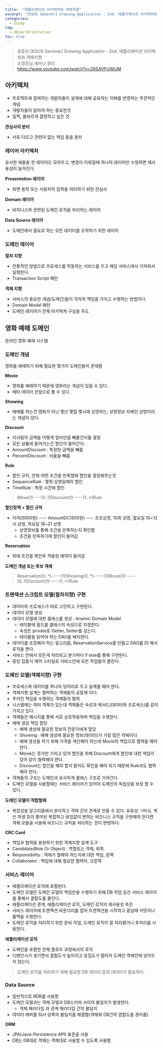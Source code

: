 ```yaml
---
title:  "애플리케이션 아키텍처와 객체지향"
excerpt: "[KSUG Seminar] Growing Application - 2nd. 애플리케이션 아키텍처와 객체지향"
categories:
  - Study
tag:
  - ObjectOrientation
toc: true
---
```


>유튜브 [KSUG Seminar] Growing Application - 2nd. 애플리케이션 아키텍처와 객체지향  
>조영호님 세미나 정리  
>https://www.youtube.com/watch?v=26S4VFUWlJM

## 아키텍처
- 프로젝트에 참여하는 개발자들이 설계에 대해 공유하는 이해를 반영하는 주관적인 개념
- 개발자들이 알아야 하는 중요한것
- 일찍, 올바르게 결정하고 싶은 것

**관심사의 분리**
- 서로 다르고 관련이 없는 책임 들을 분리

### 레이어 아키텍처
유사한 애들을 한 레이어오 모아두고, 변경이 이뤄질때 하나의 레이어만 수정하면 재사용성이 높아진다.

**Presentation 레이어**
- 화면 동작 또는 사용자의 입력을 처리하기 위한 관심사

**Domain 레이어**
- 비지니스와 관련된 도메인 로직을 처리하는 레이어

**Data Source 레이어**
- 도메인에서 필요로 하는 모든 데이터를 조작하기 위한 레이어

### 도메인 레이어

**절차 지향**
- 전통적인 방법으로 프로세스를 작동하는 서비스를 두고 해당 서비스에서 가져와서 실행한다.
- Transaction Script 패턴

**객체 지향**
- 서비스의 중요한 개념(도메인)들이 각자의 책임을 가지고 수행하는 방법이다.
- Domain Model 패턴
- 도메인 레이어가 전체 아키텍처 구성을 주도

## 영화 예매 도메인
온라인 영화 예매 시스템

### 도메인 개념
영화를 예매하기 위해 필요한 몇가지 도메인들이 존재함
 
**Movie**
- 영화를 예매하기 때문에 영화라는 개념이 있을 수 있다.
- 메타 데이터 관점으로 볼 수 있다.

**Showing**
- 예매를 하는건 영화가 아닌 몇년 몇월 몇시에 상영하는, 상영정보 자체인 상영이라는 개념이 있다.

**Discount**
- 이사람의 금액을 어떻게 얼마만큼 빼줄건지를 결정
- 모든 상품에 들어가는건 할인이 들어간다.
- AmountDiscount : 특정한 금액을 빼줌
- PercentDiscount : 비율을 빼줌

**Rule**
- 할인 규칙, 언제 어떤 조건을 만족할때 할인을 결정해주는것
- SequenceRule : 몇회 상영일때의 할인
- TimeRule : 특정 시간에 할인


> Move(1)----(0..1)Discount(1)-----(1..&#42;)Rule

**할인정책 + 할인 규칙**
- 이끼(5000원) ---- AmountDC(500원) ---- 조조상영, 10회 상영, 월요일 10&#126;12시 상영, 목요일 18&#126;21 상영
  * 상영정보를 통해 조건을 만족하는지 확인함
  * 조건을 만족하기에 할인이 들어감
  
**Reservation**
- 위에 조건을 확인후 적용된 예약이 들어감

**도메인 개념 또는 후보 객체**
>Reservation(0..&#42;)-----(1)Showing(0..&#42;)-----(1)Movie(1)-----(0..1)Discount(1)-----(1..&#42;)Rule


### 트랜잭션 스크립트 모델(절차지향) 구현
- 데이터와 프로세스가 따로 고민하고 구현된다.
- 데이터 모델 생성
- 데이터 모델에 대한 클래스를 생성 : Anemic Domain Model
  * 테이블에 필드를 클래스의 속성으로 지정한다.
  * 속성은 private로 Getter, Setter를 갖는다.
  * 테이블을 읽어야 하는 DAO를 배치한다.
- 데이터를 조장해야 하는 알고리즘, ReservationService를 만들고 DAO를 DI 해서 로직을 짠다.
- 서비스 안에서 모든게 처리되고 분기마다 if else를 통해 구현된다. 
- 중앙 집중식 제어 스타일로 서비스안에 모든 작업들이 몰린다.

### 도메인 모델(객체지향) 구현
- 프로세스와 데이터를 하나의 덩어리로 두고 설계를 해야 한다.
- 객체지향 설계는 협력하는 객체들의 공동체 이다.
- 주어진 책임을 수행하는 객체들의 협력
- 시스템에는 여러 객체가 있는데 객체들은 속성과 메서드(데이터와 프로세스)를 같이 가지고 있다.
- 객체들은 메시지를 통해 서로 상호작용하며 책임을 수행한다.
- 예매 생성 책임 할당
  * 예매 생성에 필요한 정보의 전문가에게 할당
  * Showing : 예매 생성에 필요한 정보(데이터)가 가장 많은 객체이다.
  * 예매 생성을 하기 위해 가격을 계산해야 하는데 Movie의 책임으로 협력을 해야 한다.
  * Movie는 정가만 가지고 있어 할인을 위해 Discount에게 할인에 대한 책임이 있어 같이 협력해야 한다.
  * Discount는 할인을 해야 할지 말지도 확인을 해야 되기 때문에 Rule과도 협력해야 한다.
- 객체들의 구조는 도메인과 유사하게 클래스 구조로 가져간다.
- 도메인 모델을 사용할때는 서비스 레이어가 있어야 도메인의 독립성을 보장 할 수 있다.

**도메인 모델이 적합할때**
- 복잡성을 알고리즘에서 분리하고 객체 간의 관계로 만들 수 있다.
유효성 ㄱ머사, 계산 파생 등이 퐇마된 복잡하고 끊임없이 변하는 비즈니스 규칙을 구현해야 한다면 객체 모들을 사용해 비즈니스 규칙을 처리하는 것이 현명하다.

**CRC Card**
- 책임과 협력을 표현하기 위한 객체지향 설계 도구
- Candidate(Role Or Object) : 역할또는 객체, 위쪽
- Responsibility : 객체가 뭘해야 하는지에 대한 책임, 왼쪽
- Collaborator : 책임에 대해 필요한 협력자, 오른쪽

### 서비스 레이어

- 애플리케이션 로직에 포함된다.
- 도메인 모델은 도메인 모델의 책임만을 수행하기 위해 DB 작업 등은 서비스 레이어를 통해서 결합도를 줄인다.
- 애플리케이션 경계, 애플리케이션 로직, 도메인 로직의 재사용성 촉진
- 서비스 레이어에 트랜잭션 바운더리를 잡아 트랜잭션을 시작하고 끝날때 커밋이나 롤백을 수행한다.
- 도메인 로직을 처리하기 위한 준비 작업, 도메인 로직이 잘 처리됐거나 후처리를 사용한다.

**애플리케이션 로직**
- 도메인을 포함한 전체 플로우 과정에서의 로직
- 디펜던시가 생기면서 결합도가 높아지고 응집도가 떨어저 도메인 객체안에 넣어두지 않는다.

> 도메인 로직을 처리하기 위해 필요한 DB 데이터 등의 데이터가 필요하다.


### Data Source
- 일반적으로 RDB를 사용함
- 도메인 모델과는 객체 모델과 DB스키마 사이의 불일치가 발생한다.
  * 객체 패러다임 과 관계 패러다임 간의 불일치
- 데이터 매퍼를 둬서 양쪽의 불일치를 해결함(객체와 DB간의 겹합도를 끊어줌)

**ORM**
- JPA(Java-Persistence API) 표준을 사용
- DB는 DB데로 객체는 객체대로 사용할 수 있도록 사용함
